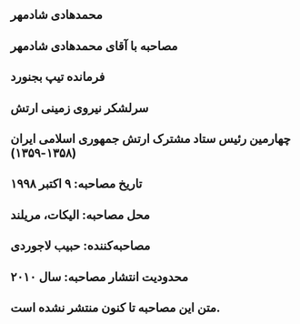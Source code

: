 ## محمدهادی شادمهر
## مصاحبه با آقای محمدهادی شادمهر
## فرمانده تیپ بجنورد
## سرلشکر نیروی زمینی ارتش
## چهارمین رئیس ستاد مشترک ارتش جمهوری اسلامی ایران (۱۳۵۸-۱۳۵۹)
## تاریخ مصاحبه: ۹ اکتبر ۱۹۹۸
## محل مصاحبه: الیکات، مریلند
## مصاحبه‌کننده: حبیب لاجوردی
## محدودیت انتشار مصاحبه: سال ۲۰۱۰
## متن این مصاحبه تا کنون منتشر نشده است.
